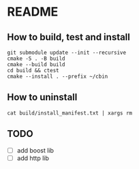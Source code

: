 README
====

## How to build, test and install

```
git submodule update --init --recursive
cmake -S . -B build
cmake --build build
cd build && ctest
cmake --install . --prefix ~/cbin
```

## How to uninstall

`cat build/install_manifest.txt | xargs rm`

## TODO

- [ ] add boost lib
- [ ] add http lib